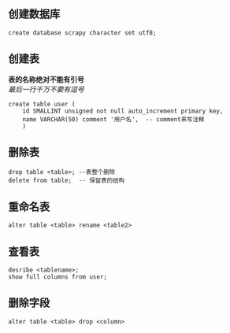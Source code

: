 ## 创建数据库  
    create database scrapy character set utf8;
## 创建表  
**表的名称绝对不能有引号**  
_最后一行千万不要有逗号_  

    create table user ( 
        id SMALLINT unsigned not null auto_increment primary key,
        name VARCHAR(50) comment '用户名',  -- comment来写注释
        )
## 删除表
    drop table <table>; --表整个删除
    delete from table;  -- 保留表的结构
## 重命名表
    alter table <table> rename <table2>
## 查看表
    desribe <tablename>;
    show full columns from user;
## 删除字段
    alter table <table> drop <column>
